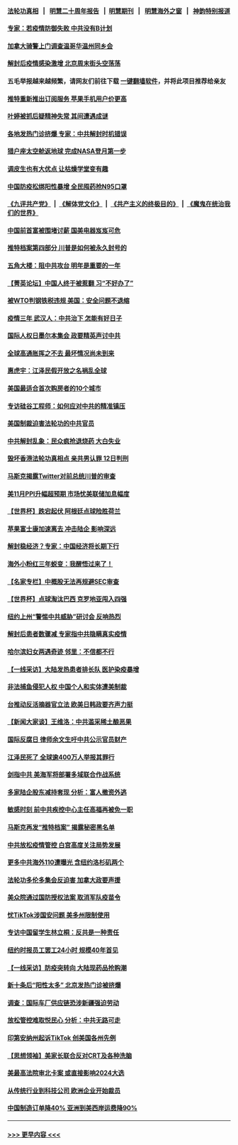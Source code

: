 #### [法轮功真相](https://github.com/gfw-breaker/truth/blob/master/README.md?t=0) &nbsp;&nbsp;|&nbsp;&nbsp; [明慧二十周年报告](https://github.com/gfw-breaker/mh-reports/blob/master/README.md?t=0) &nbsp;&nbsp;|&nbsp;&nbsp;[明慧期刊](https://github.com/gfw-breaker/mh-qikan) &nbsp;&nbsp;|&nbsp;&nbsp; [明慧海外之窗](https://github.com/gfw-breaker/mh-news/blob/master/README.md?t=0) &nbsp;&nbsp;|&nbsp;&nbsp; [神韵特别报道](https://github.com/gfw-breaker/mh-news/blob/master/shenyun.md?t=0)
#### [专家：若疫情防御失败 中共没有B计划](../pages/nf4514/n13882811.md?t=12121201) 
#### [加拿大骑警上门调查温哥华温州同乡会](../pages/nf4514/n13882794.md?t=12121201) 
#### [解封后疫情感染激增 北京周末街头空荡荡](../pages/nf4514/n13882749.md?t=12121201) 
#### 五毛举报越来越频繁，请网友们前往下载 [一键翻墙软件](https://github.com/gfw-breaker/ssr-accounts)，并将此项目推荐给亲友
#### [推特重新推出订阅服务 苹果手机用户价更高](../pages/nf4514/n13882701.md?t=12121201) 
#### [叶婷被抓后疑精神失常 其间遭遇成谜](../pages/nf4514/n13882350.md?t=12121201) 
#### [各地发热门诊挤爆 专家：中共解封时机错误](../pages/nf4514/n13882598.md?t=12121201) 
#### [猎户座太空舱返地球 完成NASA登月第一步](../pages/nf4514/n13882704.md?t=12121201) 
#### [调皮生也有大优点 让枯燥学堂变有趣](../pages/nf4514/n13882294.md?t=12121201) 
#### [中国防疫松绑阳性暴增 全民囤药抢N95口罩](../pages/nf4514/n13882580.md?t=12121201) 
#### [《九评共产党》](https://github.com/begood0513/9ping.md/blob/master/README.md) &nbsp;|&nbsp; [《解体党文化》](../../../../jtdwh.md/blob/master/README.md)  &nbsp;|&nbsp; [《共产主义的终极目的》](../../../../gczydzjmd.md/blob/master/README.md) &nbsp;|&nbsp; [《魔鬼在统治我们的世界》](../../../../mgztzwmdsj.md/blob/master/README.md) 
#### [中国前首富被围堵讨薪 国美电器岌岌可危](../pages/nf4514/n13882558.md?t=12121201) 
#### [推特档案第四部分 川普是如何被永久封号的](../pages/nf4514/n13882353.md?t=12121201) 
#### [五角大楼：阻中共攻台 明年是重要的一年](../pages/nf4514/n13882467.md?t=12121201) 
#### [【菁英论坛】中国人终于被惹翻 习“不好办了”](../pages/nf4514/n13882351.md?t=12121201) 
#### [被WTO判钢铁税违规 美国：安全问题不退缩](../pages/nf4514/n13882335.md?t=12121201) 
#### [疫情三年 武汉人：中共治下 怎能有好日子](../pages/nf4514/n13881957.md?t=12121201) 
#### [国际人权日墨尔本集会 政要精英声讨中共](../pages/nf4514/n13882075.md?t=12121201) 
#### [全球高通胀挥之不去 最坏情况尚未到来](../pages/nf4514/n13882292.md?t=12121201) 
#### [惠虎宇：江泽民假开放之名祸乱全球](../pages/nf4514/n13882119.md?t=12121201) 
#### [美国最适合首次购房者的10个城市](../pages/nf4514/n13881900.md?t=12121201) 
#### [专访硅谷工程师：如何应对中共的精准镇压](../pages/nf4514/n13882021.md?t=12121201) 
#### [美国制裁迫害法轮功的中共官员](../pages/nf4514/n13881833.md?t=12121201) 
#### [中共解封乱象：民众疯抢退烧药 大白失业](../pages/nf4514/n13881886.md?t=12121201) 
#### [毁坏香港法轮功真相点 亲共男认罪 12日判刑](../pages/nf4514/n13881982.md?t=12121201) 
#### [马斯克揭露Twitter对前总统川普的审查](../pages/nf4514/n13881922.md?t=12121201) 
#### [美11月PPI升幅超预期 市场忧美联储加息幅度](../pages/nf4514/n13881855.md?t=12121201) 
#### [【世界杯】跌宕起伏 阿根廷点球险胜荷兰](../pages/nf4514/n13881846.md?t=12121201) 
#### [苹果富士康加速离去 冲击陆企 影响深远](../pages/nf4514/n13881834.md?t=12121201) 
#### [解封稳经济？专家：中国经济将长期下行](../pages/nf4514/n13881381.md?t=12121201) 
#### [海外小粉红三年蜕变：我醒悟过来了！](../pages/nf4514/n13881756.md?t=12121201) 
#### [【名家专栏】中概股无法再规避SEC审查](../pages/nf4514/n13881659.md?t=12121201) 
#### [【世界杯】点球淘汰巴西 克罗地亚闯入四强](../pages/nf4514/n13881780.md?t=12121201) 
#### [纽约上州“警惕中共威胁”研讨会 反响热烈](../pages/nf4514/n13881755.md?t=12121201) 
#### [解封后患者数骤减 专家指中共隐瞒真实疫情](../pages/nf4514/n13881768.md?t=12121201) 
#### [哈尔滨妇女两遇奇迹 邻里：不信都不行](../pages/nf4514/n13878017.md?t=12121201) 
#### [【一线采访】大陆发热患者排长队 医护染疫暴增](../pages/nf4514/n13881640.md?t=12121201) 
#### [非法捕鱼侵犯人权 中国个人和实体遭美制裁](../pages/nf4514/n13881750.md?t=12121201) 
#### [台推动反活摘器官立法 欧美日韩政要齐声力挺](../pages/nf4514/n13881598.md?t=12121201) 
#### [【新闻大家谈】王维洛：中共滥采稀土酿恶果](../pages/nf4514/n13881638.md?t=12121201) 
#### [国际反腐日 律师余文生吁中共公示官员财产](../pages/nf4514/n13881582.md?t=12121201) 
#### [江泽民死了 全球逾400万人举报其罪行](../pages/nf4514/n13880329.md?t=12121201) 
#### [剑指中共 美海军将部署多域联合作战系统](../pages/nf4514/n13881464.md?t=12121201) 
#### [多家陆企股东减持套现 分析：富人撤资外逃](../pages/nf4514/n13881519.md?t=12121201) 
#### [敏感时刻 前中共疾控中心主任高福再被免一职](../pages/nf4514/n13881490.md?t=12121201) 
#### [马斯克再发“推特档案” 揭露秘密黑名单](../pages/nf4514/n13881254.md?t=12121201) 
#### [中共放松疫情管控 白宫高度关注局势发展](../pages/nf4514/n13881250.md?t=12121201) 
#### [更多中共海外110遭曝光 含纽约洛杉矶两个](../pages/nf4514/n13881186.md?t=12121201) 
#### [法轮功多伦多集会反迫害 加拿大政要声援](../pages/nf4514/n13881303.md?t=12121201) 
#### [美众院通过国防授权法案 取消军队疫苗令](../pages/nf4514/n13881072.md?t=12121201) 
#### [忧TikTok涉国安问题 美多州限制使用](../pages/nf4514/n13881026.md?t=12121201) 
#### [专访中国留学生林立桐：反共是一种责任](../pages/nf4514/n13881075.md?t=12121201) 
#### [纽约时报员工罢工24小时 规模40年首见](../pages/nf4514/n13881008.md?t=12121201) 
#### [【一线采访】防疫突转向 大陆现药品抢购潮](../pages/nf4514/n13880837.md?t=12121201) 
#### [新十条后“阳性太多” 北京发热门诊被挤爆](../pages/nf4514/n13880979.md?t=12121201) 
#### [调查：国际车厂供应链恐涉新疆强迫劳动](../pages/nf4514/n13880731.md?t=12121201) 
#### [放松管控难取悦民心 分析：中共无路可走](../pages/nf4514/n13880355.md?t=12121201) 
#### [印第安纳州起诉TikTok 创美国各州先例](../pages/nf4514/n13880546.md?t=12121201) 
#### [【思想领袖】美家长联合反对CRT及各种洗脑](../pages/nf4514/n13861259.md?t=12121201) 
#### [美最高法院审北卡案 或直接影响2024大选](../pages/nf4514/n13880332.md?t=12121201) 
#### [从传统行业到科技公司 欧洲企业开始裁员](../pages/nf4514/n13880349.md?t=12121201) 
#### [中国制造订单降40% 亚洲到美西岸运费降90%](../pages/nf4514/n13880336.md?t=12121201) 

----
#### [ >>> 更早内容 <<< ](../indexes/nf4514-earlier.md)
